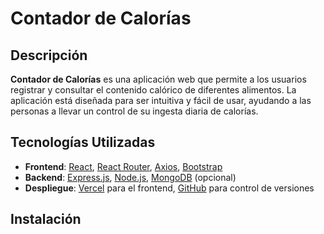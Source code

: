 # Contador de Calorías


## Descripción

**Contador de Calorías** es una aplicación web que permite a los usuarios registrar y consultar el contenido calórico de diferentes alimentos. La aplicación está diseñada para ser intuitiva y fácil de usar, ayudando a las personas a llevar un control de su ingesta diaria de calorías.

## Tecnologías Utilizadas

- **Frontend**: [React](https://reactjs.org/), [React Router](https://reactrouter.com/), [Axios](https://axios-http.com/), [Bootstrap](https://getbootstrap.com/)
- **Backend**: [Express.js](https://expressjs.com/), [Node.js](https://nodejs.org/), [MongoDB](https://www.mongodb.com/) (opcional)
- **Despliegue**: [Vercel](https://vercel.com/) para el frontend, [GitHub](https://github.com/) para control de versiones

## Instalación
